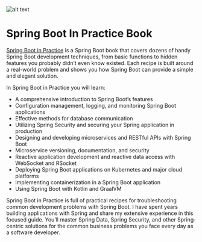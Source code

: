 ![alt text](https://github.com/spring-boot-in-practice/repo/blob/main/metadata/BookCover.jfif "Spring Boot In Practice")

# Spring Boot In Practice Book

[Spring Boot in Practice](https://www.manning.com/books/spring-boot-in-practice) is a Spring Boot book that covers dozens of handy Spring Boot development techniques, from basic functions to hidden features you probably didn’t even know existed. Each recipe is built around a real-world problem and shows you how Spring Boot can provide a simple and elegant solution.

In Spring Boot in Practice you will learn:

- A comprehensive introduction to Spring Boot’s features
- Configuration management, logging, and monitoring Spring Boot applications
- Effective methods for database communication
- Utilizing Spring Security and securing your Spring application in production
- Designing and developing microservices and RESTful APIs with Spring Boot
- Microservice versioning, documentation, and security
- Reactive application development and reactive data access with WebSocket and RSocket
- Deploying Spring Boot applications on Kubernetes and major cloud platforms
- Implementing containerization in a Spring Boot application
- Using Spring Boot with Kotlin and GraalVM

Spring Boot in Practice is full of practical recipes for troubleshooting common development problems with Spring Boot. I have spent years building applications with Spring and share my extensive experience in this focused guide. You’ll master Spring Data, Spring Security, and other Spring-centric solutions for the common business problems you face every day as a software developer.
